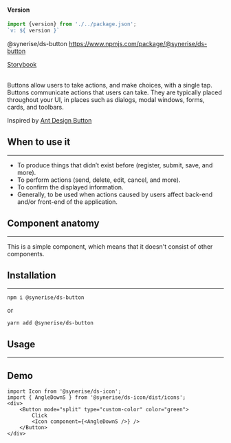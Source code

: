 #### Version

```js noeditor
import {version} from './../package.json';
`v: ${ version }`
```

<div className="ds-package-info">
  @synerise/ds-button
  <a target="_blank" href="https://www.npmjs.com/package/@synerise/ds-button">https://www.npmjs.com/package/@synerise/ds-button</a>
</div>

<a target="_blank" href="/storybook-static/?path=/story/components-button--simple">Storybook</a>
<br />
<br />

Buttons allow users to take actions, and make choices, with a single tap. Buttons communicate actions that users can take. They are typically placed throughout your UI, in places such as dialogs, modal windows, forms, cards, and toolbars.

Inspired by [Ant Design Button](https://ant.design/components/button/)

## When to use it

---

- To produce things that didn’t exist before (register, submit, save, and more).
- To perform actions (send, delete, edit, cancel, and more).
- To confirm the displayed information.
- Generally, to be used when actions caused by users affect back-end and/or front-end of the application.

## Component anatomy

---

This is a simple component, which means that it doesn't consist of other components.

## Installation

---

```static
npm i @synerise/ds-button
```

or

```static
yarn add @synerise/ds-button
```

## Usage

---

## Demo

```
import Icon from '@synerise/ds-icon';
import { AngleDownS } from '@synerise/ds-icon/dist/icons';
<div>
    <Button mode="split" type="custom-color" color="green">
        Click
        <Icon component={<AngleDownS />} />
    </Button>
</div>
```
